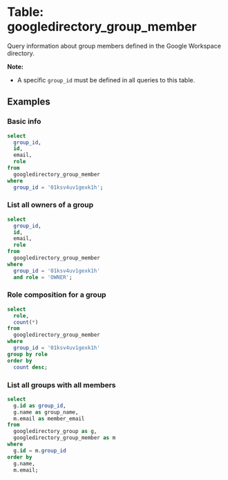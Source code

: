 # Table: googledirectory_group_member

Query information about group members defined in the Google Workspace directory.

**Note:**

- A specific `group_id` must be defined in all queries to this table.

## Examples

### Basic info

```sql
select
  group_id,
  id,
  email,
  role
from
  googledirectory_group_member
where
  group_id = '01ksv4uv1gexk1h';
```

### List all owners of a group

```sql
select
  group_id,
  id,
  email,
  role
from
  googledirectory_group_member
where
  group_id = '01ksv4uv1gexk1h'
  and role = 'OWNER';
```

### Role composition for a group

```sql
select
  role,
  count(*)
from
  googledirectory_group_member
where
  group_id = '01ksv4uv1gexk1h'
group by role
order by
  count desc;
```

### List all groups with all members

```sql
select
  g.id as group_id,
  g.name as group_name,
  m.email as member_email
from
  googledirectory_group as g,
  googledirectory_group_member as m
where
  g.id = m.group_id
order by
  g.name,
  m.email;
```
